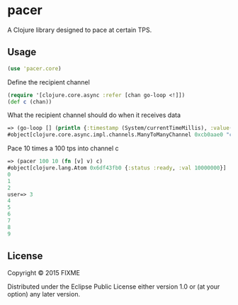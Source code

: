 # pacer

A Clojure library designed to pace at certain TPS.

## Usage

```clojure
(use 'pacer.core)
```
Define the recipient channel
```clojure
(require '[clojure.core.async :refer [chan go-loop <!]])
(def c (chan))
```
What the recipient channel should do when it receives data
```clojure
=> (go-loop [] (println {:timestamp (System/currentTimeMillis), :value(<! c)}) (recur))
#object[clojure.core.async.impl.channels.ManyToManyChannel 0xcb0aae0 "clojure.core.async.impl.channels.ManyToManyChannel@cb0aae0"]

```

Pace 10 times a 100 tps into channel c
```clojure
=> (pacer 100 10 (fn [v] v) c)
#object[clojure.lang.Atom 0x6df43fb0 {:status :ready, :val 10000000}]
0
1
2
user=> 3
4
5
6
7
8
9

```

## License

Copyright © 2015 FIXME

Distributed under the Eclipse Public License either version 1.0 or (at
your option) any later version.
